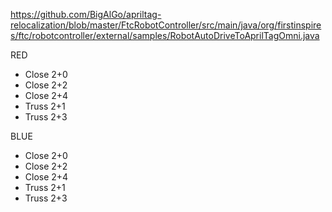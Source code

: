 https://github.com/BigAlGo/apriltag-relocalization/blob/master/FtcRobotController/src/main/java/org/firstinspires/ftc/robotcontroller/external/samples/RobotAutoDriveToAprilTagOmni.java

RED
- Close 2+0
- Close 2+2
- Close 2+4
- Truss 2+1
- Truss 2+3
  
BLUE
- Close 2+0
- Close 2+2
- Close 2+4
- Truss 2+1
- Truss 2+3
